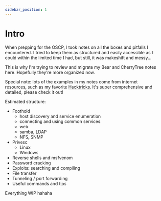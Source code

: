 ```yaml
---
sidebar_position: 1
---
```


# Intro

When prepping for the OSCP, I took notes on all the boxes and pitfalls I encountered. I tried to keep them as structured and easily accessible as I could within the limited time I had, but still, it was makeshift and messy...

This is why I'm trying to review and migrate my Bear and CherryTree notes here. Hopefully they're more organized now.

Special note: lots of the examples in my notes come from internet resources, such as my favorite [Hacktricks](https://book.hacktricks.xyz/). It's super comprehensive and detailed, please check it out!

Estimated structure:

* Foothold
    * host discovery and service enumeration
    * connecting and using common services
    * web 
    * samba, LDAP
    * NFS, SNMP
* Privesc
    * Linux
    * Windows
* Reverse shells and msfvenom
* Password cracking
* Exploits: searching and compiling
* File transfer
* Tunneling / port forwarding
* Useful commands and tips

Everything WIP hahaha